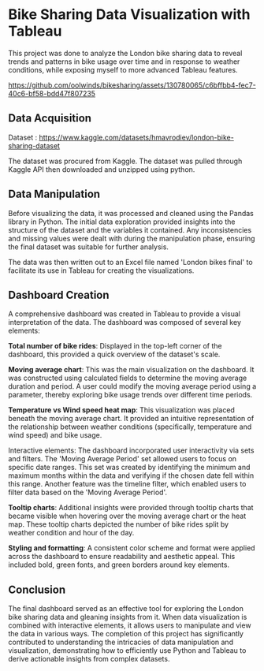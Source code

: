 # Bike Sharing Data Visualization with Tableau

This project was done to analyze the London bike sharing data to reveal trends and patterns in bike usage over time and in response to weather conditions, while exposing myself to more advanced Tableau features. 



https://github.com/oolwinds/bikesharing/assets/130780065/c6bffbb4-fec7-40c6-bf58-bdd47f807235

## Data Acquisition
Dataset : https://www.kaggle.com/datasets/hmavrodiev/london-bike-sharing-dataset

The dataset was procured from Kaggle. The dataset was pulled through Kaggle API then downloaded and unzipped using python.

## Data Manipulation
Before visualizing the data, it was processed and cleaned using the Pandas library in Python. The initial data exploration provided insights into the structure of the dataset and the variables it contained. Any inconsistencies and missing values were dealt with during the manipulation phase, ensuring the final dataset was suitable for further analysis.

The data was then written out to an Excel file named 'London bikes final' to facilitate its use in Tableau for creating the visualizations.

## Dashboard Creation
A comprehensive dashboard was created in Tableau to provide a visual interpretation of the data. The dashboard was composed of several key elements:

**Total number of bike rides**: Displayed in the top-left corner of the dashboard, this provided a quick overview of the dataset's scale.

**Moving average chart**: This was the main visualization on the dashboard. It was constructed using calculated fields to determine the moving average duration and period. A user could modify the moving average period using a parameter, thereby exploring bike usage trends over different time periods.

**Temperature vs Wind speed heat map**: This visualization was placed beneath the moving average chart. It provided an intuitive representation of the relationship between weather conditions (specifically, temperature and wind speed) and bike usage.

Interactive elements: The dashboard incorporated user interactivity via sets and filters. The 'Moving Average Period' set allowed users to focus on specific date ranges. This set was created by identifying the minimum and maximum months within the data and verifying if the chosen date fell within this range. Another feature was the timeline filter, which enabled users to filter data based on the 'Moving Average Period'.

**Tooltip charts**: Additional insights were provided through tooltip charts that became visible when hovering over the moving average chart or the heat map. These tooltip charts depicted the number of bike rides split by weather condition and hour of the day.

**Styling and formatting**: A consistent color scheme and format were applied across the dashboard to ensure readability and aesthetic appeal. This included bold, green fonts, and green borders around key elements.

## Conclusion
The final dashboard served as an effective tool for exploring the London bike sharing data and gleaning insights from it. When data visualization is combined with interactive elements, it allows users to manipulate and view the data in various ways. The completion of this project has significantly contributed to understanding the intricacies of data manipulation and visualization, demonstrating how to efficiently use Python and Tableau to derive actionable insights from complex datasets.
